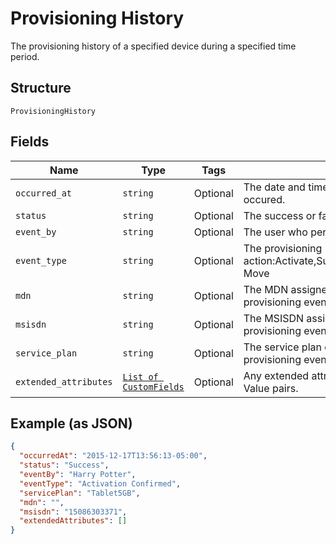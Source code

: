 
# Provisioning History

The provisioning history of a specified device during a specified time period.

## Structure

`ProvisioningHistory`

## Fields

| Name | Type | Tags | Description |
|  --- | --- | --- | --- |
| `occurred_at` | `string` | Optional | The date and time when the provisioning event occured. |
| `status` | `string` | Optional | The success or failure of the provisioning event. |
| `event_by` | `string` | Optional | The user who performed the provisioning event. |
| `event_type` | `string` | Optional | The provisioning action:Activate,Suspend,Restore,Deactivate,Device Move |
| `mdn` | `string` | Optional | The MDN assigned to the device after the provisioning event. |
| `msisdn` | `string` | Optional | The MSISDN assigned to the device after the provisioning event. |
| `service_plan` | `string` | Optional | The service plan of the device after the provisioning event occurred. |
| `extended_attributes` | [`List of CustomFields`](../../doc/models/custom-fields.md) | Optional | Any extended attributes for the event, as Key and Value pairs. |

## Example (as JSON)

```json
{
  "occurredAt": "2015-12-17T13:56:13-05:00",
  "status": "Success",
  "eventBy": "Harry Potter",
  "eventType": "Activation Confirmed",
  "servicePlan": "Tablet5GB",
  "mdn": "",
  "msisdn": "15086303371",
  "extendedAttributes": []
}
```

